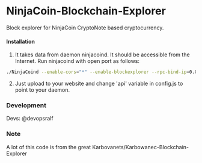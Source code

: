 # NinjaCoin-Blockchain-Explorer
Block explorer for NinjaCoin CryptoNote based cryptocurrency.

#### Installation

1) It takes data from daemon ninjacoind. It should be accessible from the Internet. Run ninjacoind with open port as follows:
```bash
./NinjaCoind --enable-cors="*" --enable-blockexplorer --rpc-bind-ip=0.0.0.0 --rpc-bind-port=11801
```
2) Just upload to your website and change 'api' variable in config.js to point to your daemon.


### Development
Devs:
    @devopsralf

### Note

A lot of this code is from the great Karbovanets/Karbowanec-Blockchain-Explorer
